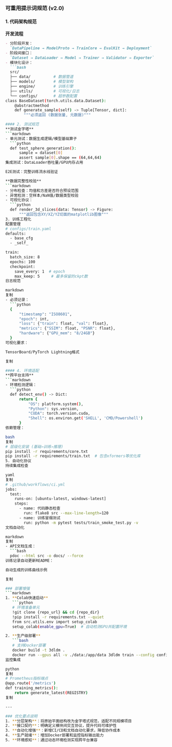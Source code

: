 ### 可重用提示词规范 (v2.0)

#### 1. 代码架构规范
**开发流程**  
```markdown
- 分阶段开发：  
  `DataPipeline → ModelProto → TrainCore → EvalKit → Deployment`
- 阶段间接口：  
  `Dataset → DataLoader → Model → Trainer → Validator → Exporter`
- 模块化设计：  
  ```bash
  src/
  ├── data/          # 数据管道
  ├── models/        # 模型架构
  ├── engine/        # 训练引擎
  ├── utils/         # 可视化/日志
  └── configs/       # 超参数配置
class BaseDataset(torch.utils.data.Dataset):
    @abstractmethod
    def generate_sample(self) -> Tuple[Tensor, dict]:
        """必须返回 (数据张量, 元数据)"""

#### 2. 测试规范
**测试金字塔**  
```markdown
- 单元测试：数据生成逻辑/模型基础算子
  ```python
  def test_sphere_generation():
      sample = dataset[0]
      assert sample[0].shape == (64,64,64)
集成测试：DataLoader吞吐量/GPU内存占用

E2E测试：完整训练流水线验证

**数据完整性校验**  
```markdown
- 分布检查：均值和方差是否符合预设范围
- 异常检测：空样本/NaN值/数据类型校验
- 可视化协议：  
  ```python
  def render_3d_slices(data: Tensor) -> Figure:
      """返回包含XY/XZ/YZ切面的matplotlib图像"""
3. 训练工程化
配置管理
# configs/train.yaml
defaults:
  - base_cfg
  - _self_

train:
  batch_size: 8
  epochs: 100
  checkpoint:
    save_every: 1  # epoch
    max_keep: 5     # 最多保留的ckpt数
日志规范

markdown
复制
- 必须记录：
  ```python
  {
      "timestamp": "ISO8601",
      "epoch": int,
      "loss": {"train": float, "val": float},
      "metrics": {"SSIM": float, "PSNR": float},
      "hardware": {"GPU_mem": "8/24GB"} 
  }
可视化要求：

TensorBoard/PyTorch Lightning格式

复制

#### 4. 环境适配
**跨平台支持**  
```markdown
- 环境检测逻辑：  
  ```python
  def detect_env() -> Dict:
      return {
          "OS": platform.system(),
          "Python": sys.version,
          "CUDA": torch.version.cuda,
          "Shell": os.environ.get('SHELL', 'CMD/Powershell')
      }
依赖管理：

bash
复制
# 层级化安装 (基础→训练→推理)
pip install -r requirements/core.txt
pip install -r requirements/train.txt  # 包含xformers等优化库
5. 自动化协议
持续集成检查

yaml
复制
# .github/workflows/ci.yml
jobs:
  test:
    runs-on: [ubuntu-latest, windows-latest]
    steps:
      - name: 代码静态检查
        run: flake8 src --max-line-length=120
      - name: 训练冒烟测试
        run: python -m pytest tests/train_smoke_test.py -v
文档自动化

markdown
复制
- API文档生成：  
  ```bash
  pdoc --html src -o docs/ --force
训练记录自动更新README：

自动生成的训练曲线示例

复制

### 部署增强
```markdown
1. **Colab快速启动**  
   ```python
   # 环境准备单元
   !git clone {repo_url} && cd {repo_dir}
   !pip install -r requirements.txt --quiet
   from src.utils.env import setup_colab
   setup_colab(enable_gpu=True)  # 自动检测GPU并配置环境

2. **生产级部署**  
   ```bash
   # 支持Docker部署
   docker build -t 3dldm .
   docker run --gpus all -v ./data:/app/data 3dldm train --config configs/prod.yaml
监控集成

python
复制
# Prometheus指标端点
@app.route('/metrics')
def training_metrics():
    return generate_latest(REGISTRY)
复制

---

### 优化要点说明
1. **分层架构**：将原始平面结构改为金字塔式规范，适配不同规模项目
2. **接口契约**：明确定义模块间交互协议，提升代码可维护性
3. **自动化增强**：新增CI/CD和文档自动化要求，降低协作成本
4. **生产就绪**：增加Docker部署和监控指标输出能力
5. **环境感知**：通过动态环境检测实现跨平台兼容

